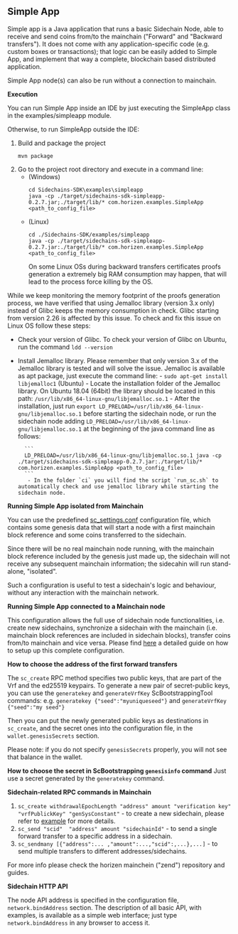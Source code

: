 **Simple App**
---------

Simple app is a Java application that runs a basic Sidechain Node, able to receive and send coins from/to the mainchain ("Forward" and "Backward transfers"). It does not come with any application-specific code (e.g. custom boxes or transactions); that logic can be easily added to Simple App, and implement that way a complete, blockchain based distributed application.

Simple App node(s) can also be run without a connection to mainchain.


**Execution**

You can run Simple App inside an IDE by just executing the SimpleApp class in the examples/simpleapp module.

Otherwise, to run SimpleApp outside the IDE:
1. Build and package the project
    ```
    mvn package
    ```
2. Go to the project root directory and execute in a command line:
    * (Windows)
        ```
        cd Sidechains-SDK\examples\simpleapp
        java -cp ./target/sidechains-sdk-simpleapp-0.2.7.jar;./target/lib/* com.horizen.examples.SimpleApp <path_to_config_file>
        ```
    * (Linux)
        ```
        cd ./Sidechains-SDK/examples/simpleapp
        java -cp ./target/sidechains-sdk-simpleapp-0.2.7.jar:./target/lib/* com.horizen.examples.SimpleApp <path_to_config_file>
        ```
        On some Linux OSs during backward transfers certificates proofs generation a extremely big RAM consumption may happen, that will lead to the process force killing by the OS.

While we keep monitoring the memory footprint of the proofs generation process, we have verified that using Jemalloc library (version 3.x only) instead of Glibc keeps the memory consumption in check. Glibc starting from version 2.26 is affected by this issue. To check and fix this issue on Linux OS follow these steps:
 - Check your version of Glibc. To check your version of Glibc on Ubuntu, run the command `ldd --version`
 - Install Jemalloc library. Please remember that only version 3.x of the Jemalloc library is tested and will solve the issue. Jemalloc is available as apt package, just execute the command line:
           - `sudo apt-get install libjemalloc1` (Ubuntu)
	    - Locate the installation folder of the Jemalloc library. On Ubuntu 18.04 (64bit) the library should be located in this path: `/usr/lib/x86_64-linux-gnu/libjemalloc.so.1`
	     - After the installation, just run `export LD_PRELOAD=/usr/lib/x86_64-linux-gnu/libjemalloc.so.1` before starting the sidechain node, or run the sidechain node adding `LD_PRELOAD=/usr/lib/x86_64-linux-gnu/libjemalloc.so.1` at the beginning of the java command line as follows:

	     ```
	     LD_PRELOAD=/usr/lib/x86_64-linux-gnu/libjemalloc.so.1 java -cp ./target/sidechains-sdk-simpleapp-0.2.7.jar:./target/lib/* com.horizen.examples.SimpleApp <path_to_config_file>
	     ```
	      - In the folder `ci` you will find the script `run_sc.sh` to automatically check and use jemalloc library while starting the sidechain node.

**Running Simple App isolated from Mainchain**

You can use the predefined [sc_settings.conf](./src/main/resources/sc_settings.conf "sc_settings.conf") configuration file, which contains some genesis data that will start a node with a first mainchain block reference and some coins transferred to the sidechain.

Since there will be no real mainchain node running, with the mainchain block reference included by the genesis just made up, the sidechain will not receive any subsequent mainchain information; the sidecahin will run stand-alone, "isolated".

Such a configuration is useful to test a sidechain's logic and behaviour, without any interaction with the mainchain network.


**Running Simple App connected to a Mainchain node**

This configuration allows the full use of sidechain node functionalities, i.e. create new sidechains, synchronize a sidechain with the mainchain (i.e. mainchain block references are included in sidechain blocks), transfer coins from/to mainchain and vice versa.
Please find [here](mc_sc_workflow_example.md) a detailed guide on how to setup up this complete configuration.


**How to choose the address of the first forward transfers**

The `sc_create` RPC method specifies two public keys, that are part of the Vrf and the ed25519 keypairs. To generate a new pair of secret-public keys, you can use the `generatekey` and `generateVrfKey` ScBootstrappingTool commands: e.g. `generatekey {"seed":"myuniqueseed"}` and `generateVrfKey {"seed":"my seed"}`

Then you can put the newly generated public keys as destinations in `sc_create`, and the secret ones into the configuration file, in the `wallet.genesisSecrets` section. 

Please note: if you do not specify `genesisSecrets` properly, you will not see that balance in the wallet. 


**How to choose the secret in ScBootstrapping `genesisinfo` command**
Just use a secret generated by the `generatekey` command.


**Sidechain-related RPC commands in Mainchain**
1. `sc_create withdrawalEpochLength "address" amount "verification key" "vrfPublickKey" "genSysConstant"` - to create a new sidechain, please refer to [example](mc_sc_workflow_example.md) for more details.
2. `sc_send "scid"  "address" amount "sidechainId"` - to send a single forward transfer to a specific address in a sidechain.
3. `sc_sendmany [{"address":... ,"amount":...,"scid":,...},...]` - to send multiple transfers to different addresses/sidechains.

For more info please check the horizen mainchein ("zend") repository and guides.


**Sidechain HTTP API**

The node API address is specified in the configuration file, `network.bindAddress` section.
The description of all basic API, with examples, is available as a simple web interface; just type `network.bindAddress` in any browser to access it.


